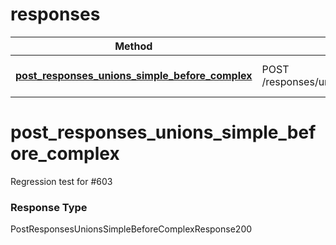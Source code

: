 # responses


Method | HTTP Request | Description
------------- | ------------- | -------------
[**post_responses_unions_simple_before_complex**](#post_responses_unions_simple_before_complex) | POST /responses/unions/simple_before_complex | Regression test for #603


# **post_responses_unions_simple_before_complex**

 Regression test for #603



### Response Type
PostResponsesUnionsSimpleBeforeComplexResponse200

